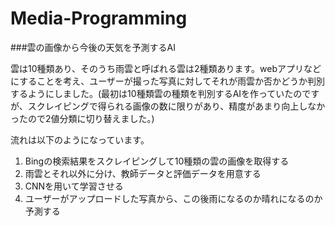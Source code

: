 # Media-Programming

###雲の画像から今後の天気を予測するAI

雲は10種類あり、そのうち雨雲と呼ばれる雲は2種類あります。webアプリなどにすることを考え、ユーザーが撮った写真に対してそれが雨雲か否かどうか判別するようにしました。(最初は10種類雲の種類を判別するAIを作っていたのですが、スクレイピングで得られる画像の数に限りがあり、精度があまり向上しなかったので2値分類に切り替えました。)

流れは以下のようになっています。

1. Bingの検索結果をスクレイピングして10種類の雲の画像を取得する
2. 雨雲とそれ以外に分け、教師データと評価データを用意する
3. CNNを用いて学習させる
4. ユーザーがアップロードした写真から、この後雨になるのか晴れになるのか予測する

